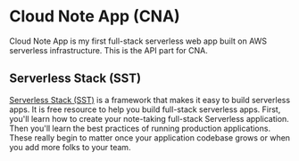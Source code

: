 # Cloud Note App (CNA)

Cloud Note App is my first full-stack serverless web app built on AWS serverless infrastructure.
This is the API part for CNA.

## Serverless Stack (SST)
[Serverless Stack (SST)](https://serverless-stack.com/) is a framework that makes it easy to build serverless apps. It is free resource to help you build full-stack serverless apps.
First, you'll learn how to create your note-taking full-stack Serverless application. Then you'll learn the best practices of running production applications. These really begin to matter once your application codebase grows or when you add more folks to your team.
